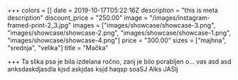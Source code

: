 +++
colors = []
date = 2019-10-17T05:22:16Z
description = "this is meta description"
discount_price = "250.00"
image = "/images/instagram-framed-print-2_3.jpg"
images = ["images/showcase/showcase-3.png", "images/showcase/showcase-2.png", "images/showcase/showcase-1.png", "images/showcase/showcase-4.png"]
price = "300.00"
sizes = ["majhna", "srednja", "velika"]
title = "Mačka"

+++
Ta slika psa je bila izdelana ročno, zanj je bilo porabljen o... vas  asd asd anksdaskdjasdla kjsd askjdas ksjd haqsp soaSJ Alks JASlj